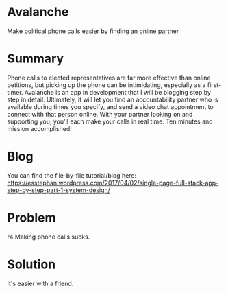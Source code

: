 # Avalanche
Make political phone calls easier by finding an online partner

# Summary

Phone calls to elected representatives are far more effective than online petitions, but picking up the phone can be intimidating, especially as a first-timer. Avalanche is an app in development that I will be blogging step by step in detail. Ultimately, it will let you find an accountability partner who is available during times you specify, and send a video chat appointment to connect with that person online. With your partner looking on and supporting you, you'll each make your calls in real time. Ten minutes and mission accomplished!

# Blog

You can find the file-by-file tutorial/blog here:
https://esstephan.wordpress.com/2017/04/02/single-page-full-stack-app-step-by-step-part-1-system-design/

# Problem
r4
Making phone calls sucks.

# Solution

It's easier with a friend.


